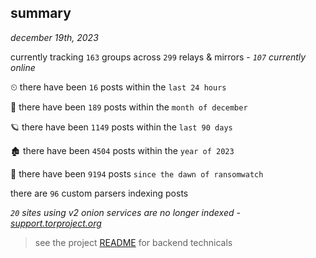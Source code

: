 
## summary
_december 19th, 2023_

currently tracking `163` groups across `299` relays & mirrors - _`107` currently online_

⏲ there have been `16` posts within the `last 24 hours`

🦈 there have been `189` posts within the `month of december`

🪐 there have been `1149` posts within the `last 90 days`

🏚 there have been `4504` posts within the `year of 2023`

🦕 there have been `9194` posts `since the dawn of ransomwatch`

there are `96` custom parsers indexing posts

_`20` sites using v2 onion services are no longer indexed - [support.torproject.org](https://support.torproject.org/onionservices/v2-deprecation/)_

> see the project [README](https://github.com/joshhighet/ransomwatch#ransomwatch--) for backend technicals
